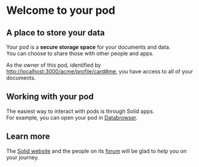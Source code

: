 # Welcome to your pod

## A place to store your data
Your pod is a **secure storage space** for your documents and data.
<br>
You can choose to share those with other people and apps.

As the owner of this pod,
identified by <a href="http://localhost:3000/acme/profile/card#me">http://localhost:3000/acme/profile/card#me</a>,
you have access to all of your documents.

## Working with your pod
The easiest way to interact with pods
is through Solid apps.
<br>
For example,
you can open your pod in [Databrowser](https://solidos.github.io/mashlib/dist/browse.html?uri=http://localhost:3000/acme/).

## Learn more
The [Solid website](https://solidproject.org/)
and the people on its [forum](https://forum.solidproject.org/)
will be glad to help you on your journey.
